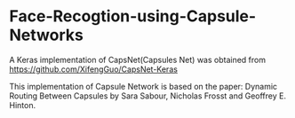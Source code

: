 # Face-Recogtion-using-Capsule-Networks


A Keras implementation of CapsNet(Capsules Net) was obtained from https://github.com/XifengGuo/CapsNet-Keras

This implementation of Capsule Network is based on the paper: Dynamic Routing Between Capsules by Sara Sabour, Nicholas Frosst and Geoffrey E. Hinton.

